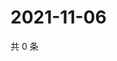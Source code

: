 # 2021-11-06

共 0 条

<!-- BEGIN WEIBO -->
<!-- 最后更新时间 Sat Nov 06 2021 16:00:40 GMT+0800 (China Standard Time) -->

<!-- END WEIBO -->
